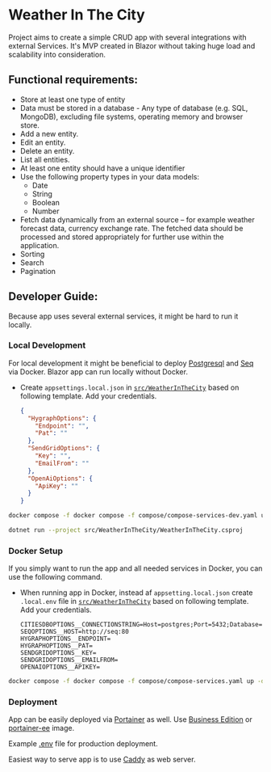 # Weather In The City

Project aims to create a simple CRUD app with several integrations with external Services.
It's MVP created in Blazor without taking huge load and scalability into consideration.

## Functional requirements:

- Store at least one type of entity
- Data must be stored in a database - Any type of database (e.g. SQL, MongoDB), excluding file systems, operating memory and browser store.
- Add a new entity.
- Edit an entity.
- Delete an entity.
- List all entities.
- At least one entity should have a unique identifier
- Use the following property types in your data models:
    - Date
    - String
    - Boolean
    - Number
- Fetch data dynamically from an external source – for example weather forecast data, currency exchange rate. The fetched data should be processed and stored
  appropriately for further use within the application.
- Sorting
- Search
- Pagination

## Developer Guide:

Because app uses several external services, it might be hard to run it locally.

### Local Development

For local development it might be beneficial to deploy [Postgresql](https://www.postgresql.org.pl/) and [Seq](https://datalust.co/seq) via Docker.
Blazor app can run locally without Docker.

- Create `appsettings.local.json` in [`src/WeatherInTheCity`](src/WeatherInTheCity) based on following template. Add your credentials.

  ```json
  {
    "HygraphOptions": {
      "Endpoint": "",
      "Pat": ""
    },
    "SendGridOptions": {
      "Key": "",
      "EmailFrom": ""
    },
    "OpenAiOptions": {
      "ApiKey": ""
    }
  }
  ```

```bash
docker compose -f docker compose -f compose/compose-services-dev.yaml up -d seq postgres
```
```bash
dotnet run --project src/WeatherInTheCity/WeatherInTheCity.csproj
```

### Docker Setup

If you simply want to run the app and all needed services in Docker, you can use the following command.

- When running app in Docker, instead af `appsetting.local.json` create `.local.env` file  in [`src/WeatherInTheCity`](src/WeatherInTheCity) based on following template. Add your credentials.

  ```dotenv
  CITIESDBOPTIONS__CONNECTIONSTRING=Host=postgres;Port=5432;Database=cities;Username=postgres;Password=postgrespw;
  SEQOPTIONS__HOST=http://seq:80
  HYGRAPHOPTIONS__ENDPOINT=
  HYGRAPHOPTIONS__PAT=
  SENDGRIDOPTIONS__KEY=
  SENDGRIDOPTIONS__EMAILFROM=
  OPENAIOPTIONS__APIKEY=
  ```

```bash
docker compose -f docker compose -f compose/compose-services.yaml up -d
```

### Deployment

App can be easily deployed via [Portainer](https://www.portainer.io/) as well. Use [Business Edition](https://www.portainer.io/install) or [portainer-ee](https://hub.docker.com/r/portainer/portainer-ee) image.

Example [.env](.env/.example_prod.env) file for production deployment.

Easiest way to serve app is to use [Caddy](https://caddyserver.com/) as web server.